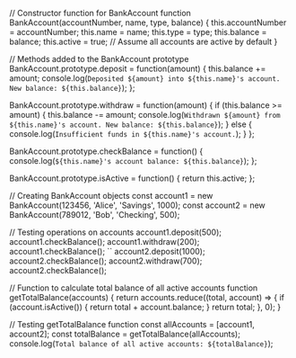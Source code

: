 // Constructor function for BankAccount
function BankAccount(accountNumber, name, type, balance) {
  this.accountNumber = accountNumber;
  this.name = name;
  this.type = type;
  this.balance = balance;
  this.active = true; // Assume all accounts are active by default
}

// Methods added to the BankAccount prototype
BankAccount.prototype.deposit = function(amount) {
  this.balance += amount;
  console.log(`Deposited ${amount} into ${this.name}'s account. New balance: ${this.balance}`);
};

BankAccount.prototype.withdraw = function(amount) {
  if (this.balance >= amount) {
    this.balance -= amount;
    console.log(`Withdrawn ${amount} from ${this.name}'s account. New balance: ${this.balance}`);
  } else {
    console.log(`Insufficient funds in ${this.name}'s account.`);
  }
};

BankAccount.prototype.checkBalance = function() {
  console.log(`${this.name}'s account balance: ${this.balance}`);
};

BankAccount.prototype.isActive = function() {
  return this.active;
};

// Creating BankAccount objects
const account1 = new BankAccount(123456, 'Alice', 'Savings', 1000);
const account2 = new BankAccount(789012, 'Bob', 'Checking', 500);

// Testing operations on accounts
account1.deposit(500);
account1.checkBalance();
account1.withdraw(200);
account1.checkBalance();
``
account2.deposit(1000);
account2.checkBalance();
account2.withdraw(700);
account2.checkBalance();

// Function to calculate total balance of all active accounts
function getTotalBalance(accounts) {
  return accounts.reduce((total, account) => {
    if (account.isActive()) {
      return total + account.balance;
    }
    return total;
  }, 0);
}

// Testing getTotalBalance function
const allAccounts = [account1, account2];
const totalBalance = getTotalBalance(allAccounts);
console.log(`Total balance of all active accounts: ${totalBalance}`);
